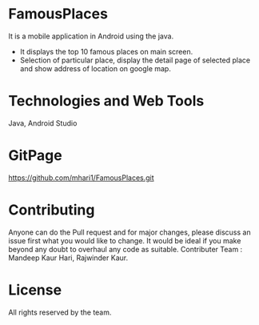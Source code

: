 # FamousPlaces

It is a mobile application in Android using the java.
* It displays the top 10 famous places on main screen. 
* Selection of particular place, display the detail page of selected place and show address of location on google map.

# Technologies and Web Tools

Java, Android Studio

# GitPage

https://github.com/mhari1/FamousPlaces.git

# Contributing

Anyone can do the Pull request and for major changes, please discuss an issue first what you would like to change. It would be ideal if you make beyond any doubt to overhaul any code as suitable. Contributer Team : Mandeep Kaur Hari, Rajwinder Kaur.

# License

All rights reserved by the team.
